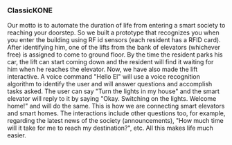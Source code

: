 ### ClassicKONE

Our motto is to automate the duration of life from entering a smart society to reaching your doorstep. So we built a prototype that recognizes you when you enter the building using RF id sensors (each resident has a RFID card). After identifying him, one of the lifts from the bank of elevators (whichever free) is assigned to come to ground floor. By the time the resident parks his car, the lift can start coming down and the resident will find it waiting for him when he reaches the elevator. Now, we have also made the lift interactive. A voice command "Hello El" will use a voice recognition algorithm to identify the user and will answer questions and accomplish tasks asked. The user can say "Turn the lights in my house" and the smart elevator will reply to it by saying "Okay. Switching on the lights. Welcome home!" and will do the same. This is how we are connecting smart elevators and smart homes. The interactions include other questions too, for example, regarding the latest news of the society (announcements), "How much time will it take for me to reach my destination?", etc.
All this makes life much easier.
